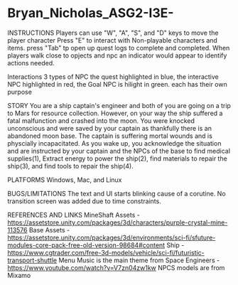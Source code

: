 # Bryan_Nicholas_ASG2-I3E-
INSTRUCTIONS
Players can use "W", "A", "S", and "D" keys to move the player character
Press "E" to interact with Non-playable characters and items.
press "Tab" tp open up quest logs to complete and completed.
When players walk close to opjects and npc an indicator would appear to identify actions needed.

Interactions
3 types of NPC the quest highlighted in blue,
the interactive NPC highlighted in red,
the Goal NPC is hilight in green.
each has their own purpose

STORY
You are a ship captain's engineer and both of you are going on a trip to Mars for resource collection. However, on your way the ship suffered a fatal malfunction and crashed into the moon. You were knocked unconscious and were saved by your captain as thankfully there is an abandoned moon base. The captain is suffering mortal wounds and is physcially incapacitated.
As you wake up, you acknowledge the situation and are instructed by your captain and the NPCs of the base to find medical supplies(1), Extract energy to power the ship(2), find materials to repair the ship(3), and find tools to repair the ship(4). 

PLATFORMS
Windows, Mac, and Linux

BUGS/LIMITATIONS
The text and UI starts blinking cause of a corutine.
No transition screen was added due to time constraints.


REFERENCES AND LINKS
MineShaft Assets - https://assetstore.unity.com/packages/3d/characters/purple-crystal-mine-113576
Base Assets - https://assetstore.unity.com/packages/3d/environments/sci-fi/sfuture-modules-core-pack-free-old-version-98684#content
Ship - https://www.cgtrader.com/free-3d-models/vehicle/sci-fi/futuristic-transport-shuttle
Menu Music is the main theme from Space Engineers - https://www.youtube.com/watch?v=V7zn04zw1kw
NPCS models are from Mixamo
